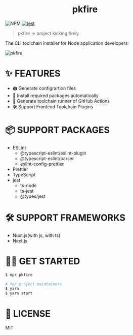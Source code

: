   <h1 align="center">pkfire</h1>

![NPM](https://img.shields.io/npm/l/pkfire?style=flat-square)
[![test](https://github.com/node-jeneralize/pkfire/actions/workflows/jest.yaml/badge.svg)](https://github.com/node-jeneralize/pkfire/actions/workflows/jest.yaml)

> pkfire -> project kicking firely

The CLI toolchain installer for Node application developers

![pkfire](https://user-images.githubusercontent.com/40014236/175309582-d9471b8e-a0c7-4ca0-a424-61449a14318e.gif)

# ✨ FEATURES 

- 🖨️ Generate configrartion files
- 💼 Install required packages automatically
- 👷 Generate toolchain runner of GitHub Actions
- 🛠️ Support Frontend Toolchain Plugins

# 📦️ SUPPORT PACKAGES

- ESLint
  - @typescript-eslint/eslint-plugin
  - @typescript-eslint/parser
  - eslint-config-prettier
- Prettier
- TypeScript
- jest
  - ts-node
  - ts-jest
  - @types/jest

# 🛠️ SUPPORT FRAMEWORKS
- Nuxt.js(with js, with ts)
- Next.js

# 🧑‍💻 GET STARTED

```bash
$ npx pkfire
```

```bash
# for project maintainers
$ yarn
$ yarn start
```

# 📄 LICENSE

MIT
